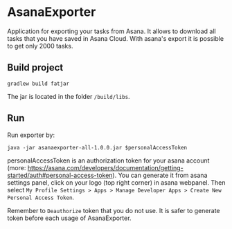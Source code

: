 # AsanaExporter
Application for exporting your tasks from Asana. It allows to download all tasks that you have saved in Asana Cloud. With asana's export it is possible to get only 2000 tasks.

## Build project
`gradlew build fatjar`

The jar is located in the folder `/build/libs`.

## Run
Run exporter by:

`java -jar asanaexporter-all-1.0.0.jar $personalAccessToken`

personalAccessToken is an authorization token for your asana account (more: https://asana.com/developers/documentation/getting-started/auth#personal-access-token). You can generate it from asana settings panel, click on your logo (top right corner) in asana webpanel. Then select `My Profile Settings > Apps > Manage Developer Apps > Create New Personal Access Token`. 

Remember to `Deauthorize` token that you do not use. It is safer to generate token before each usage of AsanaExporter.
